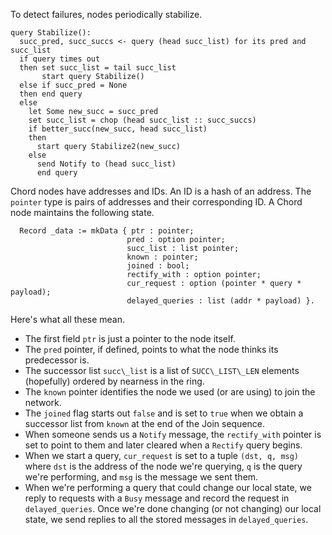 To detect failures, nodes periodically stabilize.
```
query Stabilize():
  succ_pred, succ_succs <- query (head succ_list) for its pred and succ_list
  if query times out
  then set succ_list = tail succ_list
       start query Stabilize()
  else if succ_pred = None
  then end query
  else
    let Some new_succ = succ_pred
    set succ_list = chop (head succ_list :: succ_succs)
    if better_succ(new_succ, head succ_list)
    then
      start query Stabilize2(new_succ)
    else
      send Notify to (head succ_list)
      end query
```


Chord nodes have addresses and IDs. An ID is a hash of an address. The `pointer`
type is pairs of addresses and their corresponding ID. A Chord node maintains
the following state.
```
  Record _data := mkData { ptr : pointer;
                          pred : option pointer;
                          succ_list : list pointer;
                          known : pointer;
                          joined : bool;
                          rectify_with : option pointer;
                          cur_request : option (pointer * query * payload);
                          delayed_queries : list (addr * payload) }.
```

Here's what all these mean.
  - The first field `ptr` is just a pointer to the node itself.
  - The `pred` pointer, if defined, points to what the node thinks its predecessor is.
  - The successor list `succ\_list` is a list of `SUCC\_LIST\_LEN` elements
    (hopefully) ordered by nearness in the ring.
  - The `known` pointer identifies the node we used (or are using) to join the
    network.
  - The `joined` flag starts out `false` and is set to `true` when we obtain a
    successor list from `known` at the end of the Join sequence.
  - When someone sends us a `Notify` message, the `rectify_with` pointer is set
    to point to them and later cleared when a `Rectify` query begins.
  - When we start a query, `cur_request` is set to a tuple `(dst, q, msg)` where
    `dst` is the address of the node we're querying, `q` is the query we're
    performing, and `msg` is the message we sent them.
  - When we're performing a query that could change our local state, we reply to
    requests with a `Busy` message and record the request in `delayed_queries`.
    Once we're done changing (or not changing) our local state, we send replies
    to all the stored messages in `delayed_queries`.
